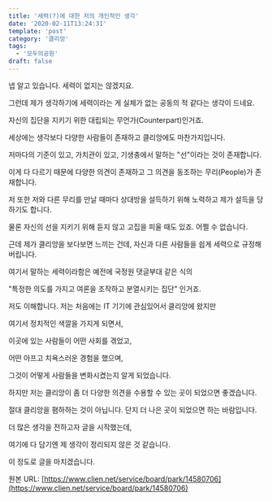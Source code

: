 ```yaml
---
title: '세력(?)에 대한 저의 개인적인 생각'
date: '2020-02-11T13:24:31'
template: 'post'
category: '클리앙'
tags: 
  - '모두의공원'
draft: false
---
```


넵 알고 있습니다. 세력이 없지는 않겠지요.

  

그런데 제가 생각하기에 세력이라는 게 실체가 없는 공동의 적 같다는 생각이 드네요.

자신의 집단을 지키기 위한 대립되는 무언가(Counterpart)인거죠. 

세상에는 생각보다 다양한 사람들이 존재하고 클리앙에도 마찬가지입니다.

  

저마다의 기준이 있고, 가치관이 있고, 기생충에서 말하는 "선"이라는 것이 존재합니다.

이게 다 다르기 때문에 다양한 의견이 존재하고 그 의견을 동조하는 무리(People)가 존재합니다.

저 또한 저와 다른 무리를 만날 때마다 상대방을 설득하기 위해 노력하고 제가 설득을 당하기도 합니다.

물론 자신의 선을 지키기 위해 듣지 않고 고집을 피울 때도 있죠. 어쩔 수 없습니다.

  

근데 제가 클리앙을 보다보면 느끼는 건데, 자신과 다른 사람들을 쉽게 세력으로 규정해버립니다.

여기서 말하는 세력이라함은 예전에 국정원 댓글부대 같은 식의 

"특정한 의도를 가지고 여론을 조작하고 분열시키는 집단" 인거죠. 

  

저도 이해합니다. 저는 처음에는 IT 기기에 관심있어서 클리앙에 왔지만

여기서 정치적인 색깔을 가지게 되면서, 

이곳에 있는 사람들이 어떤 사회를 겪었고,

어떤 아프고 치욕스러운 경험을 했으며, 

그것이 어떻게 사람들을 변화시켰는지 알게 되었습니다.

  

하지만 저는 클리앙이 좀 더 다양한 의견을 수용할 수 있는 곳이 되었으면 좋겠습니다.

절대 클리앙을 폄하하는 것이 아닙니다. 단지 더 나은 곳이 되었으면 하는 바람입니다.

  

더 많은 생각을 전하고자 글을 시작했는데, 

여기에 다 담기엔 제 생각이 정리되지 않은 것 같습니다.

이 정도로 글을 마치겠습니다.

원본 URL: [https://www.clien.net/service/board/park/14580706](https://www.clien.net/service/board/park/14580706)